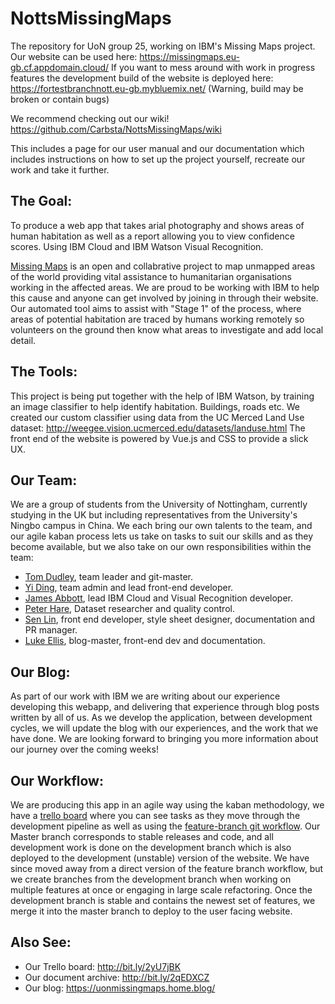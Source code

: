 # NottsMissingMaps
The repository for UoN group 25, working on IBM's Missing Maps project.
Our website can be used here: https://missingmaps.eu-gb.cf.appdomain.cloud/
If you want to mess around with work in progress features the development build of the website is deployed here: https://fortestbranchnott.eu-gb.mybluemix.net/ (Warning, build may be broken or contain bugs)

We recommend checking out our wiki!
https://github.com/Carbsta/NottsMissingMaps/wiki

This includes a page for our user manual and our documentation which includes instructions on how to set up the project yourself, recreate our work and take it further.

## The Goal:
To produce a web app that takes arial photography and shows areas of human habitation as well as a report allowing you to view confidence scores. Using IBM Cloud and IBM Watson Visual Recognition.

[Missing Maps](https://www.missingmaps.org/ "Missing Maps homepage") is an open and collabrative project to map unmapped areas of the world providing vital assistance to humanitarian organisations working in the affected areas. We are proud to be working with IBM to help this cause and anyone can get involved by joining in through their website. Our automated tool aims to assist with "Stage 1" of the process, where areas of potential habitation are traced by humans working remotely so volunteers on the ground then know what areas to investigate and add local detail.

## The Tools:
This project is being put together with the help of IBM Watson, by training an image classifier to help identify habitation. Buildings, roads etc. We created our custom classifier using data from the UC Merced Land Use dataset:  http://weegee.vision.ucmerced.edu/datasets/landuse.html
The front end of the website is powered by Vue.js and CSS to provide a slick UX.

## Our Team:
We are a group of students from the University of Nottingham, currently studying in the UK but including representatives from the University's Ningbo campus in China. We each bring our own talents to the team, and our agile kaban process lets us take on tasks to suit our skills and as they become available, but we also take on our own responsibilities within the team:

- [Tom Dudley](https://github.com/Carbsta), team leader and git-master.
- [Yi Ding](https://github.com/DDEle), team admin and lead front-end developer.
- [James Abbott](https://github.com/psyja4), lead IBM Cloud and Visual Recognition developer.
- [Peter Hare](https://github.com/pete234), Dataset researcher and quality control.
- [Sen Lin](https://github.com/SenLin0710), front end developer, style sheet designer, documentation and PR manager.
- [Luke Ellis](https://github.com/Luke551), blog-master, front-end dev and documentation.

## Our Blog:
As part of our work with IBM we are writing about our experience developing this webapp, and delivering that experience through blog posts written by all of us. As we develop the application, between development cycles, we will update the blog with our experiences, and the work that we have done. We are looking forward to bringing you more information about our journey over the coming weeks!

## Our Workflow:
We are producing this app in an agile way using the kaban methodology, we have a [trello board](http://bit.ly/2yU7jBK "Our Trello") where you can see tasks as they move through the development pipeline as well as using the [feature-branch git workflow](https://www.atlassian.com/git/tutorials/comparing-workflows/feature-branch-workflow "Atlassian feature branch workflow tutorial").
Our Master branch corresponds to stable releases and code, and all development work is done on the development branch which is also deployed to the development (unstable) version of the website. We have since moved away from a direct version of the feature branch workflow, but we create branches from the development branch when working on multiple features at once or engaging in large scale refactoring. Once the development branch is stable and contains the newest set of features, we merge it into the master branch to deploy to the user facing website.

## Also See:
- Our Trello board: http://bit.ly/2yU7jBK
- Our document archive: http://bit.ly/2qEDXCZ
- Our blog: https://uonmissingmaps.home.blog/
